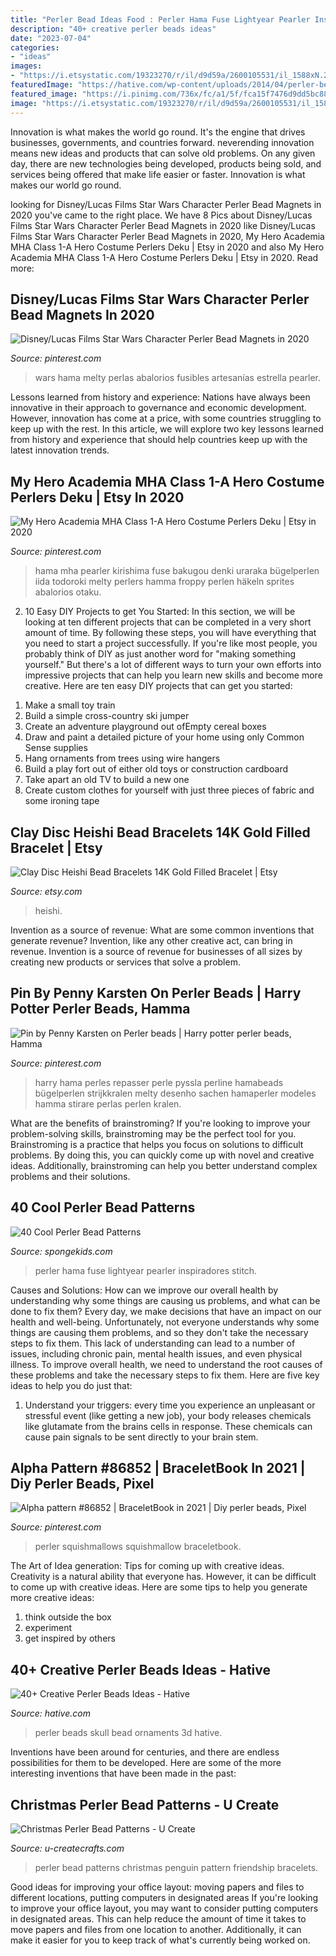 ```yaml
---
title: "Perler Bead Ideas Food : Perler Hama Fuse Lightyear Pearler Inspiradores Stitch"
description: "40+ creative perler beads ideas"
date: "2023-07-04"
categories:
- "ideas"
images:
- "https://i.etsystatic.com/19323270/r/il/d9d59a/2600105531/il_1588xN.2600105531_lru1.jpg"
featuredImage: "https://hative.com/wp-content/uploads/2014/04/perler-beads-ideas/37-skull-perler-beads.JPG"
featured_image: "https://i.pinimg.com/736x/fc/a1/5f/fca15f7476d9dd5bc8832aa8e775d931.jpg"
image: "https://i.etsystatic.com/19323270/r/il/d9d59a/2600105531/il_1588xN.2600105531_lru1.jpg"
---
```



Innovation is what makes the world go round. It's the engine that drives businesses, governments, and countries forward. neverending innovation means new ideas and products that can solve old problems. On any given day, there are new technologies being developed, products being sold, and services being offered that make life easier or faster. Innovation is what makes our world go round.

	

		
looking for Disney/Lucas Films Star Wars Character Perler Bead Magnets in 2020 you've came to the right place. We have 8 Pics about Disney/Lucas Films Star Wars Character Perler Bead Magnets in 2020 like Disney/Lucas Films Star Wars Character Perler Bead Magnets in 2020, My Hero Academia MHA Class 1-A Hero Costume Perlers Deku | Etsy in 2020 and also My Hero Academia MHA Class 1-A Hero Costume Perlers Deku | Etsy in 2020. Read more:
		
    
## Disney/Lucas Films Star Wars Character Perler Bead Magnets In 2020

<img loading=lazy src="https://i.pinimg.com/736x/fc/a1/5f/fca15f7476d9dd5bc8832aa8e775d931.jpg" onerror="this.onerror=null;this.src='https://tse4.mm.bing.net/th?id=OIP.xaGkuFUc7JwU7-laKsbhpQHaKq&amp;pid=15.1';" alt="Disney/Lucas Films Star Wars Character Perler Bead Magnets in 2020">

_Source: pinterest.com_

>wars hama melty perlas abalorios fusibles artesanías estrella pearler. 

	

Lessons learned from history and experience:
Nations have always been innovative in their approach to governance and economic development. However, innovation has come at a price, with some countries struggling to keep up with the rest. In this article, we will explore two key lessons learned from history and experience that should help countries keep up with the latest innovation trends.

    
## My Hero Academia MHA Class 1-A Hero Costume Perlers Deku | Etsy In 2020

<img loading=lazy src="https://i.pinimg.com/736x/8a/fa/14/8afa14938062544c218370cef8b41af3.jpg" onerror="this.onerror=null;this.src='https://tse3.mm.bing.net/th?id=OIP.ixhPr3c6CcO3e5GFBpHEAwHaJ3&amp;pid=15.1';" alt="My Hero Academia MHA Class 1-A Hero Costume Perlers Deku | Etsy in 2020">

_Source: pinterest.com_

>hama mha pearler kirishima fuse bakugou denki uraraka bügelperlen iida todoroki melty perlers hamma froppy perlen häkeln sprites abalorios otaku. 

	

2) 10 Easy DIY Projects to get You Started: In this section, we will be looking at ten different projects that can be completed in a very short amount of time. By following these steps, you will have everything that you need to start a project successfully.
If you're like most people, you probably think of DIY as just another word for "making something yourself." But there's a lot of different ways to turn your own efforts into impressive projects that can help you learn new skills and become more creative. Here are ten easy DIY projects that can get you started: 
1. Make a small toy train
2. Build a simple cross-country ski jumper
3. Create an adventure playground out ofEmpty cereal boxes
4. Draw and paint a detailed picture of your home using only Common Sense supplies
5. Hang ornaments from trees using wire hangers
6. Build a play fort out of either old toys or construction cardboard 
7. Take apart an old TV to build a new one 
8. Create custom clothes for yourself with just three pieces of fabric and some ironing tape 

    
## Clay Disc Heishi Bead Bracelets 14K Gold Filled Bracelet | Etsy

<img loading=lazy src="https://i.etsystatic.com/19323270/r/il/d9d59a/2600105531/il_1588xN.2600105531_lru1.jpg" onerror="this.onerror=null;this.src='https://tse4.mm.bing.net/th?id=OIP.upmNxbgKzpbwebIYmhP81wHaJ3&amp;pid=15.1';" alt="Clay Disc Heishi Bead Bracelets 14K Gold Filled Bracelet | Etsy">

_Source: etsy.com_

>heishi. 

	

Invention as a source of revenue: What are some common inventions that generate revenue?
Invention, like any other creative act, can bring in revenue. Invention is a source of revenue for businesses of all sizes by creating new products or services that solve a problem.

    
## Pin By Penny Karsten On Perler Beads | Harry Potter Perler Beads, Hamma

<img loading=lazy src="https://i.pinimg.com/736x/79/9b/69/799b69c379fbc5b266af7904b7644e9c.jpg" onerror="this.onerror=null;this.src='https://tse4.mm.bing.net/th?id=OIP.6jb9gLy6v5-rPx3Mjo7nbQHaNK&amp;pid=15.1';" alt="Pin by Penny Karsten on Perler beads | Harry potter perler beads, Hamma">

_Source: pinterest.com_

>harry hama perles repasser perle pyssla perline hamabeads bügelperlen strijkkralen melty desenho sachen hamaperler modeles hamma stirare perlas perlen kralen. 

	

What are the benefits of brainstroming?
If you're looking to improve your problem-solving skills, brainstroming may be the perfect tool for you. Brainstroming is a practice that helps you focus on solutions to difficult problems. By doing this, you can quickly come up with novel and creative ideas. Additionally, brainstroming can help you better understand complex problems and their solutions.

    
## 40 Cool Perler Bead Patterns

<img loading=lazy src="https://spongekids.com/wp-content/uploads/2014/04/perler-beads-patterns/40-house-pattern.jpg" onerror="this.onerror=null;this.src='https://tse1.mm.bing.net/th?id=OIP.KHNFOMU6RbCRXMHbiIVEpAAAAA&amp;pid=15.1';" alt="40 Cool Perler Bead Patterns">

_Source: spongekids.com_

>perler hama fuse lightyear pearler inspiradores stitch. 

	

Causes and Solutions: How can we improve our overall health by understanding why some things are causing us problems, and what can be done to fix them?
Every day, we make decisions that have an impact on our health and well-being. Unfortunately, not everyone understands why some things are causing them problems, and so they don't take the necessary steps to fix them. This lack of understanding can lead to a number of issues, including chronic pain, mental health issues, and even physical illness. To improve overall health, we need to understand the root causes of these problems and take the necessary steps to fix them. Here are five key ideas to help you do just that: 
1) Understand your triggers: every time you experience an unpleasant or stressful event (like getting a new job), your body releases chemicals like glutamate from the brains cells in response. These chemicals can cause pain signals to be sent directly to your brain stem.

    
## Alpha Pattern #86852 | BraceletBook In 2021 | Diy Perler Beads, Pixel

<img loading=lazy src="https://i.pinimg.com/736x/de/db/4e/dedb4e01a66d683e4746711af89c2133.jpg" onerror="this.onerror=null;this.src='https://tse2.mm.bing.net/th?id=OIP.6pETF4jsWkejUDuqeGx0agAAAA&amp;pid=15.1';" alt="Alpha pattern #86852 | BraceletBook in 2021 | Diy perler beads, Pixel">

_Source: pinterest.com_

>perler squishmallows squishmallow braceletbook. 

	

The Art of Idea generation: Tips for coming up with creative ideas.
Creativity is a natural ability that everyone has. However, it can be difficult to come up with creative ideas. Here are some tips to help you generate more creative ideas: 
1. think outside the box 
2. experiment 
3. get inspired by others 

    
## 40+ Creative Perler Beads Ideas - Hative

<img loading=lazy src="https://hative.com/wp-content/uploads/2014/04/perler-beads-ideas/37-skull-perler-beads.JPG" onerror="this.onerror=null;this.src='https://tse2.mm.bing.net/th?id=OIP.2LhcLroN4SHfvFtVpESwwgHaHO&amp;pid=15.1';" alt="40+ Creative Perler Beads Ideas - Hative">

_Source: hative.com_

>perler beads skull bead ornaments 3d hative. 

	

Inventions have been around for centuries, and there are endless possibilities for them to be developed. Here are some of the more interesting inventions that have been made in the past:

    
## Christmas Perler Bead Patterns - U Create

<img loading=lazy src="https://www.u-createcrafts.com/wp-content/uploads/2014/12/penguin.gif" onerror="this.onerror=null;this.src='https://tse2.mm.bing.net/th?id=OIP.X9ibzZhfKESQQdfERdKDhwHaKx&amp;pid=15.1';" alt="Christmas Perler Bead Patterns - U Create">

_Source: u-createcrafts.com_

>perler bead patterns christmas penguin pattern friendship bracelets. 

	

Good ideas for improving your office layout: moving papers and files to different locations, putting computers in designated areas
If you're looking to improve your office layout, you may want to consider putting computers in designated areas. This can help reduce the amount of time it takes to move papers and files from one location to another. Additionally, it can make it easier for you to keep track of what's currently being worked on.

